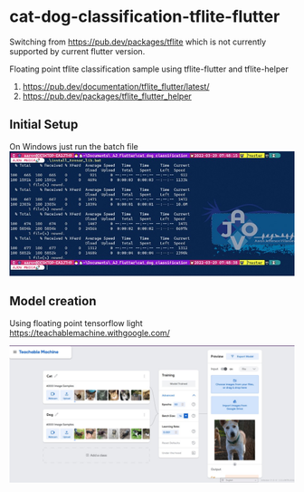 # cat-dog-classification-tflite-flutter
Switching from https://pub.dev/packages/tflite which is not currently supported by current flutter version.

Floating point tflite classification sample using tflite-flutter and tflite-helper

1. https://pub.dev/documentation/tflite_flutter/latest/
2. https://pub.dev/packages/tflite_flutter_helper

## Initial Setup
On Windows just run the batch file
![Windows just run the batch file](https://github.com/AJOV-Media/cat-dog-classification-tflite-flutter/blob/master/_blobs/install-tensor_flow_lib.jpg)

## Model creation
Using floating point tensorflow light https://teachablemachine.withgoogle.com/

![Windows just run the batch file](https://github.com/AJOV-Media/cat-dog-classification-tflite-flutter/blob/master/_blobs/teachable_machine_cat_dog.jpg)